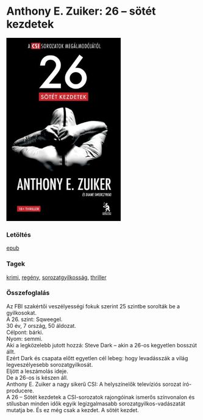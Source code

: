 # <a name="id_666">Anthony E. Zuiker: 26 – sötét kezdetek </a>
<img src="https://github.com/BercziSandor/calibre_lib/raw/main/libs/main/Anthony%20E.%20Zuiker/26%20-%20sotet%20kezdetek%20%28666%29/cover.jpg" alt="cover" width="300"/>

### Letöltés
[epub](https://github.com/BercziSandor/calibre_lib/raw/main/libs/main/Anthony%20E.%20Zuiker/26%20-%20sotet%20kezdetek%20%28666%29/26%20-%20sotet%20kezdetek%20-%20Anthony%20E.%20Zuiker.epub)

### Tagek
[krimi](https://github.com/berczisandor/calibre_lib/blob/main/libs/main/tags/krimi.md), [regény](https://github.com/berczisandor/calibre_lib/blob/main/libs/main/tags/reg%c3%a9ny.md), [sorozatgyilkosság](https://github.com/berczisandor/calibre_lib/blob/main/libs/main/tags/sorozatgyilkoss%c3%a1g.md), [thriller](https://github.com/berczisandor/calibre_lib/blob/main/libs/main/tags/thriller.md)

### Összefoglalás
<p class="description">Az FBI szakértői veszélyességi fokuk szerint 25 szintbe sorolták be a gyilkosokat.<br>A 26. szint: Sqweegel.<br>30 év, 7 ország, 50 áldozat.<br>Célpont: bárki.<br>Nyom: semmi.<br>Aki a legközelebb jutott hozzá: Steve Dark – akin a 26-os kegyetlen bosszút állt.<br>Ezért Dark és csapata előtt egyetlen cél lebeg: hogy levadásszák a világ legveszélyesebb sorozatgyilkosát.<br>Eljött a leszámolás ideje.<br>De a 26-os is készen áll.<br>Anthony E. Zuiker a nagy sikerű CSI: A helyszínelők televíziós sorozat író-producere.<br>A 26 – Sötét kezdetek a CSI-sorozatok rajongóinak ismerős színvonalon és stílusban minden idők egyik legizgalmasabb sorozatgyilkos-vadászatát mutatja be. És ez még csak a kezdet. A sötét kezdet.</p>


